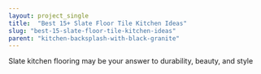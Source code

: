 ```yaml
---
layout: project_single
title:  "Best 15+ Slate Floor Tile Kitchen Ideas"
slug: "best-15-slate-floor-tile-kitchen-ideas"
parent: "kitchen-backsplash-with-black-granite"
---
```

Slate kitchen flooring may be your answer to durability, beauty, and style